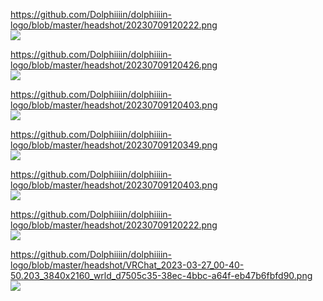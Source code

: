 https://github.com/Dolphiiiin/dolphiiiin-logo/blob/master/headshot/20230709120222.png  
![](https://github.com/Dolphiiiin/dolphiiiin-logo/blob/master/headshot/20230709120519.png)  
  
https://github.com/Dolphiiiin/dolphiiiin-logo/blob/master/headshot/20230709120426.png  
![](https://github.com/Dolphiiiin/dolphiiiin-logo/blob/master/headshot/20230709120426.png)  
  
https://github.com/Dolphiiiin/dolphiiiin-logo/blob/master/headshot/20230709120403.png  
![](https://github.com/Dolphiiiin/dolphiiiin-logo/blob/master/headshot/20230709120403.png)  
  
https://github.com/Dolphiiiin/dolphiiiin-logo/blob/master/headshot/20230709120349.png  
![](https://github.com/Dolphiiiin/dolphiiiin-logo/blob/master/headshot/20230709120349.png)  
  
https://github.com/Dolphiiiin/dolphiiiin-logo/blob/master/headshot/20230709120403.png  
![](https://github.com/Dolphiiiin/dolphiiiin-logo/blob/master/headshot/20230709120306.png)  
  
https://github.com/Dolphiiiin/dolphiiiin-logo/blob/master/headshot/20230709120222.png  
![](https://github.com/Dolphiiiin/dolphiiiin-logo/blob/master/headshot/20230709120222.png)  
  
https://github.com/Dolphiiiin/dolphiiiin-logo/blob/master/headshot/VRChat_2023-03-27_00-40-50.203_3840x2160_wrld_d7505c35-38ec-4bbc-a64f-eb47b6fbfd90.png  
![](https://github.com/Dolphiiiin/dolphiiiin-logo/blob/master/headshot/VRChat_2023-03-27_00-40-50.203_3840x2160_wrld_d7505c35-38ec-4bbc-a64f-eb47b6fbfd90.png)  
